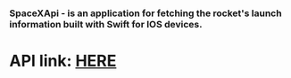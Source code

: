 ### SpaceXApi - is an application for fetching the rocket's launch information built with Swift for IOS devices.

# API link: [HERE](https://github.com/r-spacex)
